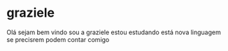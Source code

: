 # graziele 
 Olá sejam bem vindo
 sou a graziele
 estou estudando está nova linguagem
 se precisrem podem contar comigo
